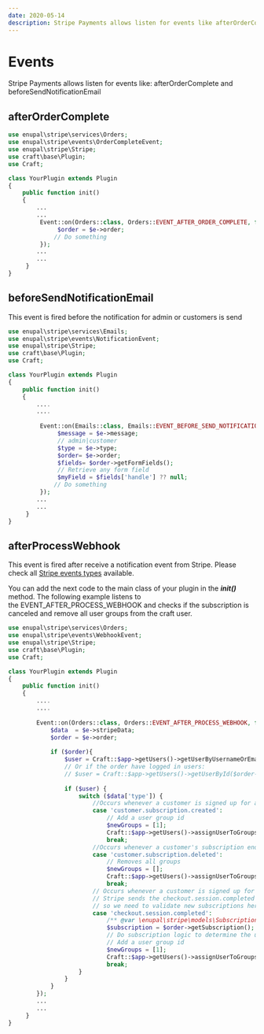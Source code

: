 ```yaml
---
date: 2020-05-14
description: Stripe Payments allows listen for events like afterOrderComplete and beforeSendNotificationEmail
---
```


# Events

Stripe Payments allows listen for events like: afterOrderComplete and beforeSendNotificationEmail

## afterOrderComplete

```php
use enupal\stripe\services\Orders;
use enupal\stripe\events\OrderCompleteEvent;
use enupal\stripe\Stripe;
use craft\base\Plugin;
use Craft;

class YourPlugin extends Plugin
{
    public function init()
    {
        ...
        ...
         Event::on(Orders::class, Orders::EVENT_AFTER_ORDER_COMPLETE, function(OrderCompleteEvent $e) {
              $order = $e->order;
             // Do something
         });
        ...
        ...        
     }
}        
```

## beforeSendNotificationEmail

This event is fired before the notification for admin or customers is send

```php
use enupal\stripe\services\Emails;
use enupal\stripe\events\NotificationEvent;
use enupal\stripe\Stripe;
use craft\base\Plugin;
use Craft;

class YourPlugin extends Plugin
{
    public function init()
    {
        ....
        ....
     
         Event::on(Emails::class, Emails::EVENT_BEFORE_SEND_NOTIFICATION_EMAIL, function(NotificationEvent $e) {
              $message = $e->message;
              // admin|customer        
              $type = $e->type;      
              $order= $e->order;
              $fields= $order->getFormFields();
              // Retrieve any form field
              $myField = $fields['handle'] ?? null;
             // Do something
         });
        ...
        ...        
     }
}       
```

## afterProcessWebhook

This event is fired after receive a notification event from Stripe. Please check all [Stripe events types](https://stripe.com/docs/api#events) available.

You can add the next code to the main class of your plugin in the _**init()**_ method. The following example listens to the EVENT\_AFTER\_PROCESS\_WEBHOOK and checks if the subscription is canceled and remove all user groups from the craft user.

```php
use enupal\stripe\services\Orders;
use enupal\stripe\events\WebhookEvent;
use enupal\stripe\Stripe;
use craft\base\Plugin;
use Craft;

class YourPlugin extends Plugin
{
    public function init()
    {
        ....
        ....
                    
        Event::on(Orders::class, Orders::EVENT_AFTER_PROCESS_WEBHOOK, function(WebhookEvent $e) {
            $data  = $e->stripeData;
            $order = $e->order;
        
            if ($order){
                $user = Craft::$app->getUsers()->getUserByUsernameOrEmail($order->email);
                // Or if the order have logged in users:
                // $user = Craft::$app->getUsers()->getUserById($order->userId);            
        
                if ($user) {
                    switch ($data['type']) {
                        //Occurs whenever a customer is signed up for a new plan. (If SCA is disabled)                   
                        case 'customer.subscription.created':
                            // Add a user group id
                            $newGroups = [1];
                            Craft::$app->getUsers()->assignUserToGroups($user->id, $newGroups);
                            break;
                        //Occurs whenever a customer's subscription ends.                                        
                        case 'customer.subscription.deleted':
                            // Removes all groups
                            $newGroups = [];
                            Craft::$app->getUsers()->assignUserToGroups($user->id, $newGroups);
                            break;
                        // Occurs whenever a customer is signed up for a new plan. (If SCA is enabled) 
                        // Stripe sends the checkout.session.completed (where the order is created) after customer.subscription.created, 
                        // so we need to validate new subscriptions here
                        case 'checkout.session.completed':
                            /** @var \enupal\stripe\models\Subscription $subscription */                
                            $subscription = $order->getSubscription(); 
                            // Do subscription logic to determine the user group id                               
                            // Add a user group id
                            $newGroups = [1];
                            Craft::$app->getUsers()->assignUserToGroups($user->id, $newGroups);
                            break;              
                    }
                }
            }
        });
        ...
        ...        
     }
}    
```

